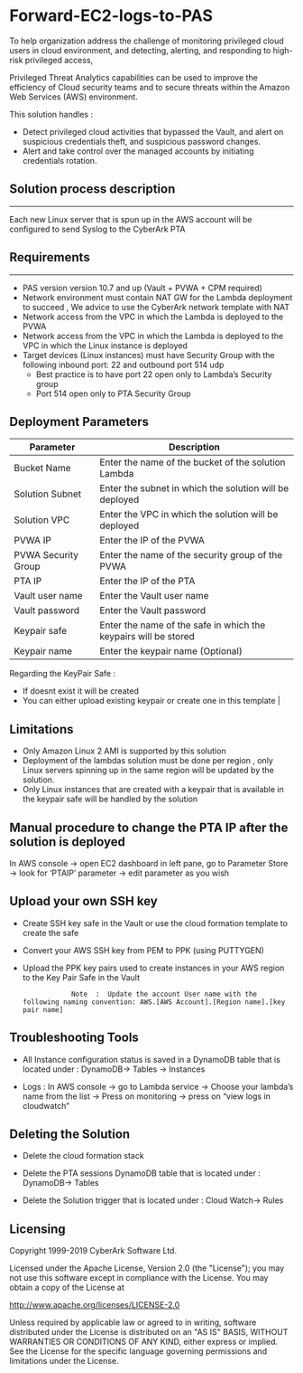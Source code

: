 # Forward-EC2-logs-to-PAS

To help organization address the challenge of monitoring privileged cloud users in cloud environment, and detecting, alerting, and responding to high-risk privileged access,

Privileged Threat Analytics capabilities can be used to improve the efficiency of Cloud security teams and to secure threats within the Amazon Web Services (AWS) environment.

This solution handles : 

 - Detect privileged cloud activities that bypassed the Vault, and alert on suspicious credentials theft, and suspicious password changes. 
 - Alert and take control over the managed accounts by initiating credentials rotation.


## Solution process description
-------------------------------
Each new Linux server that is spun up in the AWS account will be configured to send Syslog to the CyberArk PTA 


## Requirements 
-------------------------------
- PAS version version 10.7 and up (Vault + PVWA + CPM required)
- Network environment must contain NAT GW for the Lambda deployment to succeed , We advice to use the CyberArk network template with NAT
- Network access from the VPC in which the Lambda is deployed  to the PVWA 
- Network access from the VPC in which the Lambda is deployed to the VPC in which the Linux instance is deployed 
- Target devices (Linux instances) must have Security Group with the following inbound port: 22 and outbound port 514 udp
  - Best practice is to have port 22 open only to Lambda’s Security group 
  - Port 514 open only to PTA Security Group
 
 

## Deployment Parameters 

| Parameter                            | Description                                                  | 
|--------------------------------------|--------------------------------------------------------------|
| Bucket Name                          | Enter the name of the bucket of the solution Lambda          | 
| Solution Subnet                      | Enter the subnet in which the solution will be deployed      | 
| Solution VPC                         | Enter the VPC in which the solution will be deployed         | 
| PVWA IP                              | Enter the IP of the PVWA                                     | 
| PVWA Security Group                  | Enter the name of the security group of the PVWA             | 
| PTA IP                               | Enter the IP of the PTA                                      | 
| Vault user name                      | Enter the Vault user name                                    | 
| Vault password	                     | Enter the Vault password                                     | 
| Keypair safe                         | Enter the name of the safe in which the keypairs will be stored | 
| Keypair name                         | Enter the keypair name (Optional)                            | 

Regarding the KeyPair Safe : 
- If doesnt exist it will be created
- You can either upload existing keypair or create one in this template         | 


## Limitations 

- Only Amazon Linux 2 AMI is supported by this solution 
- Deployment of the lambdas solution must be done per region , only Linux servers spinning up in the same region will be updated by the solution.
- Only Linux instances that are created with a keypair that is available in the keypair safe will be handled by the solution 


## Manual procedure to change the PTA IP after the solution is deployed 

In AWS console → open EC2 dashboard  in left pane, go to Parameter Store →  look for ‘PTAIP’ parameter →  edit parameter as you wish


## Upload your own SSH key

- Create SSH key safe in the Vault or use the cloud formation template to create the safe 
- Convert your AWS SSH key from PEM to PPK (using PUTTYGEN)
- Upload the PPK key pairs used to create instances in your AWS region to the Key Pair Safe in the Vault

                  Note  :  Update the account User name with the following naming convention: AWS.[AWS Account].[Region name].[key pair name]


## Troubleshooting Tools

- All Instance configuration status is saved in a DynamoDB table that is located under : DynamoDB→ Tables → Instances 

- Logs : In AWS  console → go to Lambda service → Choose your lambda’s name from the list → Press on monitoring → press on “view logs in cloudwatch”


## Deleting the Solution 

- Delete the cloud formation stack

- Delete the PTA sessions DynamoDB table that is located under : DynamoDB→ Tables  

- Delete the Solution trigger that is located under : Cloud Watch→ Rules 


## Licensing 

Copyright 1999-2019 CyberArk Software Ltd.

Licensed under the Apache License, Version 2.0 (the "License"); you may not use this software except in compliance with the License. You may obtain a copy of the License at

http://www.apache.org/licenses/LICENSE-2.0

Unless required by applicable law or agreed to in writing, software distributed under the License is distributed on an "AS IS" BASIS, WITHOUT WARRANTIES OR CONDITIONS OF ANY KIND, either express or implied. See the License for the specific language governing permissions and limitations under the License.




